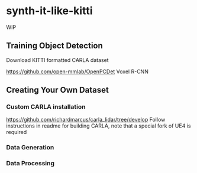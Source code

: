 # synth-it-like-kitti
WIP

## Training Object Detection 
Download KITTI formatted CARLA dataset


https://github.com/open-mmlab/OpenPCDet
Voxel R-CNN

## Creating Your Own Dataset

### Custom CARLA installation
https://github.com/richardmarcus/carla_lidar/tree/develop
Follow instructions in readme for building CARLA, note that a special fork of UE4 is required

### Data Generation

### Data Processing




